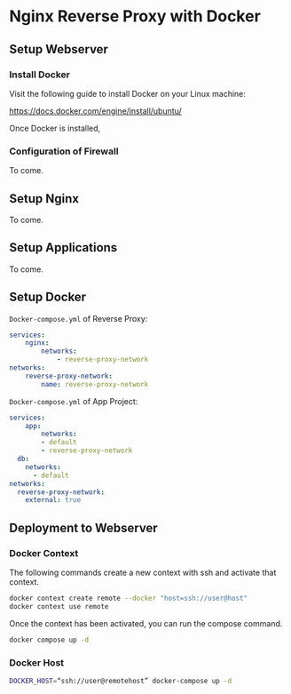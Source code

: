 # Nginx Reverse Proxy with Docker

## Setup Webserver

### Install Docker

Visit the following guide to install Docker on your Linux machine:

https://docs.docker.com/engine/install/ubuntu/

Once Docker is installed,

### Configuration of Firewall

To come.

## Setup Nginx

To come.

## Setup Applications

To come.

## Setup Docker

`Docker-compose.yml` of Reverse Proxy:

```yml
services:
    nginx:
        networks:
            - reverse-proxy-network
networks:
    reverse-proxy-network:
        name: reverse-proxy-network
```

`Docker-compose.yml` of App Project:

```yml
services:
    app:
        networks:
        - default
        - reverse-proxy-network
  db:
    networks:
      - default
networks:
  reverse-proxy-network:
    external: true
```

## Deployment to Webserver

### Docker Context

The following commands create a new context with ssh and activate that context.

```bash
docker context create remote --docker "host=ssh://user@host"
docker context use remote
```

Once the context has been activated, you can run the compose command.

```bash
docker compose up -d
```

### Docker Host

```bash
DOCKER_HOST=“ssh://user@remotehost” docker-compose up -d
```
